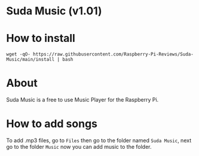# Suda Music (v1.01)

# How to install
`wget -qO- https://raw.githubusercontent.com/Raspberry-Pi-Reviews/Suda-Music/main/install | bash`

# About
Suda Music is a free to use Music Player for the Raspberry Pi.  

# How to add songs
To add .mp3 files, go to `Files` then go to the folder named `Suda Music`, next go to the folder `Music` now you can add music to the folder.

